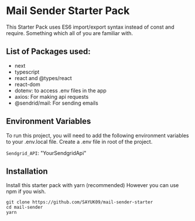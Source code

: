 # Mail Sender Starter Pack

This Starter Pack uses ES6 import/export syntax instead of const and require. Something which all of you are familiar with.

## List of Packages used:

- next
- typescript
- react and @types/react
- react-dom
- dotenv: to access .env files in the app
- axios: For making api requests
- @sendrid/mail: For sending emails

## Environment Variables

To run this project, you will need to add the following environment variables to your .env.local file. Create a .env file in root of the project.

`Sendgrid_API`: "YourSendgridApi"

## Installation

Install this starter pack with yarn (recommended) However you can use npm if you wish.

```
git clone https://github.com/SAYUK09/mail-sender-starter
cd mail-sender
yarn
```
